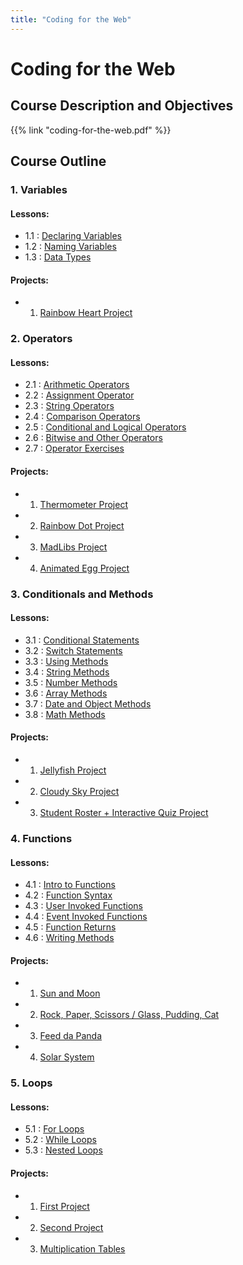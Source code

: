 ```yaml
---
title: "Coding for the Web"
---
```


# Coding for the Web

## Course Description and Objectives

{{% link "coding-for-the-web.pdf" %}}

## Course Outline
### 1. Variables
 
#### Lessons:
 - 1.1 : [Declaring Variables](http://coding-for-the-web.lsupathways.org/1_unit_1/1_lesson_1/)
 - 1.2 : [Naming Variables](http://coding-for-the-web.lsupathways.org/1_unit_1/2_lesson_2/)
 - 1.3 : [Data Types](http://coding-for-the-web.lsupathways.org/1_unit_1/3_lesson_3/)
  
#### Projects:
 - 1. [Rainbow Heart Project](http://coding-for-the-web.lsupathways.org/1_unit_1/projects/)
  

### 2. Operators

#### Lessons:
 -	2.1 : [Arithmetic Operators](http://coding-for-the-web.lsupathways.org/2_unit_2/1_lesson_1/)
 -	2.2 : [Assignment Operator](http://coding-for-the-web.lsupathways.org/2_unit_2/2_lesson_2/)
 -	2.3 : [String Operators](http://coding-for-the-web.lsupathways.org/2_unit_2/3_lesson_3/)
 -	2.4 : [Comparison Operators](http://coding-for-the-web.lsupathways.org/2_unit_2/4_lesson_4/)
 -	2.5 : [Conditional and Logical Operators](http://coding-for-the-web.lsupathways.org/2_unit_2/5_lesson_5/)
 -	2.6 : [Bitwise and Other Operators](http://coding-for-the-web.lsupathways.org/2_unit_2/6_lesson_6/)
 -	2.7 : [Operator Exercises](http://coding-for-the-web.lsupathways.org/2_unit_2/7_lesson_7/)
 
#### Projects:
 - 1. [Thermometer Project](http://coding-for-the-web.lsupathways.org/2_unit_2/project_1/)
 - 2. [Rainbow Dot Project](http://coding-for-the-web.lsupathways.org/2_unit_2/project_2/)
 - 3. [MadLibs Project](http://coding-for-the-web.lsupathways.org/2_unit_2/project_3/)
 - 4. [Animated Egg Project](http://coding-for-the-web.lsupathways.org/2_unit_2/project_4/)

  

### 3. Conditionals and Methods

 
#### Lessons:
 -  3.1 : [Conditional Statements](http://coding-for-the-web.lsupathways.org/3_unit_3/1_lesson_1/)
 -  3.2 : [Switch Statements](http://coding-for-the-web.lsupathways.org/3_unit_3/2_lesson_2/)
 -	3.3 : [Using Methods](http://coding-for-the-web.lsupathways.org/3_unit_3/3_lesson_3/)
 -	3.4 : [String Methods](http://coding-for-the-web.lsupathways.org/3_unit_3/4_lesson_4/)
 -	3.5 : [Number Methods](http://coding-for-the-web.lsupathways.org/3_unit_3/5_lesson_5/)
 -	3.6 : [Array Methods](http://coding-for-the-web.lsupathways.org/3_unit_3/6_lesson_6/)
 -	3.7 : [Date and Object Methods](http://coding-for-the-web.lsupathways.org/3_unit_3/7_lesson_7/)
 -	3.8 : [Math Methods](http://coding-for-the-web.lsupathways.org/3_unit_3/8_lesson_8/)
 
#### Projects:
 - 1. [Jellyfish Project](http://coding-for-the-web.lsupathways.org/3_unit_3/project_1/)
 - 2. [Cloudy Sky Project](http://coding-for-the-web.lsupathways.org/3_unit_3/project_2/)
 - 3. [Student Roster + Interactive Quiz Project](http://coding-for-the-web.lsupathways.org/3_unit_3/project_3/)
 
 

### 4. Functions

#### Lessons:
 - 4.1 : [Intro to Functions](http://coding-for-the-web.lsupathways.org/4_unit_4/1_lesson_1/)
 - 4.2 : [Function Syntax](http://coding-for-the-web.lsupathways.org/4_unit_4/2_lesson_2/)
 - 4.3 : [User Invoked Functions](http://coding-for-the-web.lsupathways.org/4_unit_4/3_lesson_3/)
 - 4.4 : [Event Invoked Functions](http://coding-for-the-web.lsupathways.org/4_unit_4/4_lesson_4/)
 - 4.5 : [Function Returns](http://coding-for-the-web.lsupathways.org/4_unit_4/5_lesson_5/)
 - 4.6 : [Writing Methods](http://coding-for-the-web.lsupathways.org/4_unit_4/6_lesson_6/)

#### Projects:
 - 1. [Sun and Moon](http://coding-for-the-web.lsupathways.org/4_unit_4/project_1/)
 - 2. [Rock, Paper, Scissors / Glass, Pudding, Cat](http://coding-for-the-web.lsupathways.org/4_unit_4/project_2/)
 - 3. [Feed da Panda](http://coding-for-the-web.lsupathways.org/4_unit_4/project_3/)
 - 4. [Solar System](http://coding-for-the-web.lsupathways.org/4_unit_4/project_4/)
 
 

 ### 5. Loops
 

 #### Lessons:
 - 5.1 : [For Loops](http://coding-for-the-web.lsupathways.org/5_unit_5/1_lesson_1/)
 - 5.2 : [While Loops](http://coding-for-the-web.lsupathways.org/5_unit_5/2_lesson_2/)
 - 5.3 : [Nested Loops](http://coding-for-the-web.lsupathways.org/5_unit_5/3_lesson_3/)

#### Projects: 
 - 1. [First Project](http://coding-for-the-web.lsupathways.org/5_unit_5/project_1/)
 - 2. [Second Project](http://coding-for-the-web.lsupathways.org/5_unit_5/project_2/)
 - 3. [Multiplication Tables](http://coding-for-the-web.lsupathways.org/5_unit_5/project_3/)
 
 
 
 
 
